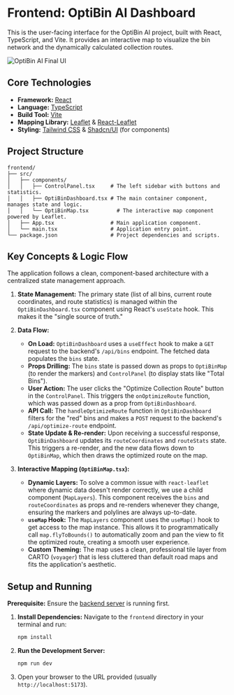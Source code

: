# Frontend: OptiBin AI Dashboard

This is the user-facing interface for the OptiBin AI project, built with React, TypeScript, and Vite. It provides an interactive map to visualize the bin network and the dynamically calculated collection routes.

![OptiBin AI Final UI](https://i.imgur.com/k2E8s5k.png)

## Core Technologies

-   **Framework:** [React](https://reactjs.org/)
-   **Language:** [TypeScript](https://www.typescriptlang.org/)
-   **Build Tool:** [Vite](https://vitejs.dev/)
-   **Mapping Library:** [Leaflet](https://leafletjs.com/) & [React-Leaflet](https://react-leaflet.js.org/)
-   **Styling:** [Tailwind CSS](https://tailwindcss.com/) & [Shadcn/UI](https://ui.shadcn.com/) (for components)

## Project Structure

```
frontend/
├── src/
│   ├── components/
│   │   ├── ControlPanel.tsx     # The left sidebar with buttons and statistics.
│   │   ├── OptiBinDashboard.tsx # The main container component, manages state and logic.
│   │   └── OptiBinMap.tsx         # The interactive map component powered by Leaflet.
│   ├── App.tsx                  # Main application component.
│   └── main.tsx                 # Application entry point.
└── package.json                 # Project dependencies and scripts.
```

## Key Concepts & Logic Flow

The application follows a clean, component-based architecture with a centralized state management approach.

1.  **State Management:** The primary state (list of all bins, current route coordinates, and route statistics) is managed within the `OptiBinDashboard.tsx` component using React's `useState` hook. This makes it the "single source of truth."

2.  **Data Flow:**
    *   **On Load:** `OptiBinDashboard` uses a `useEffect` hook to make a `GET` request to the backend's `/api/bins` endpoint. The fetched data populates the `bins` state.
    *   **Props Drilling:** The `bins` state is passed down as props to `OptiBinMap` (to render the markers) and `ControlPanel` (to display stats like "Total Bins").
    *   **User Action:** The user clicks the "Optimize Collection Route" button in the `ControlPanel`. This triggers the `onOptimizeRoute` function, which was passed down as a prop from `OptiBinDashboard`.
    *   **API Call:** The `handleOptimizeRoute` function in `OptiBinDashboard` filters for the "red" bins and makes a `POST` request to the backend's `/api/optimize-route` endpoint.
    *   **State Update & Re-render:** Upon receiving a successful response, `OptiBinDashboard` updates its `routeCoordinates` and `routeStats` state. This triggers a re-render, and the new data flows down to `OptiBinMap`, which then draws the optimized route on the map.

3.  **Interactive Mapping (`OptiBinMap.tsx`):**
    *   **Dynamic Layers:** To solve a common issue with `react-leaflet` where dynamic data doesn't render correctly, we use a child component (`MapLayers`). This component receives the `bins` and `routeCoordinates` as props and re-renders whenever they change, ensuring the markers and polylines are always up-to-date.
    *   **`useMap` Hook:** The `MapLayers` component uses the `useMap()` hook to get access to the map instance. This allows it to programmatically call `map.flyToBounds()` to automatically zoom and pan the view to fit the optimized route, creating a smooth user experience.
    *   **Custom Theming:** The map uses a clean, professional tile layer from CARTO (`voyager`) that is less cluttered than default road maps and fits the application's aesthetic.

## Setup and Running

**Prerequisite:** Ensure the [backend server](#backend-readme.md) is running first.

1.  **Install Dependencies:**
    Navigate to the `frontend` directory in your terminal and run:
    ```bash
    npm install
    ```

2.  **Run the Development Server:**
    ```bash
    npm run dev
    ```

3.  Open your browser to the URL provided (usually `http://localhost:5173`).